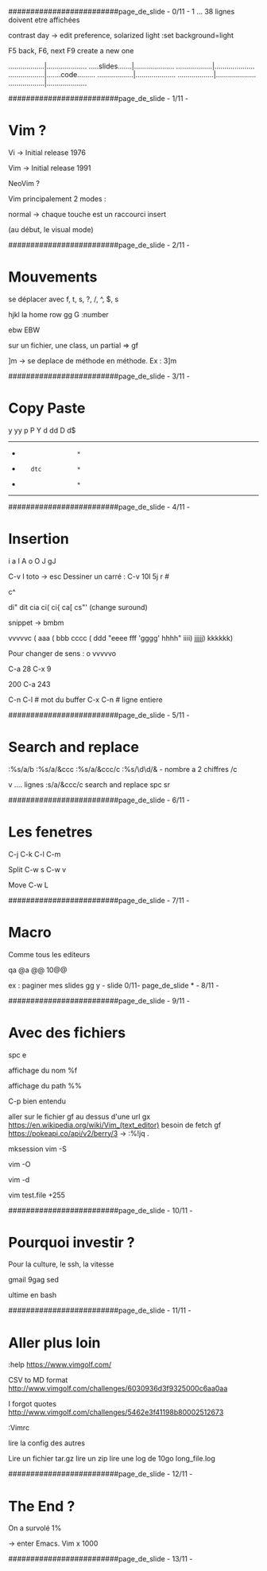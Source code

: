 #########################page_de_slide
                              - 0/11 -
1 ... 38 lignes doivent etre affichées

contrast day -> edit preference, solarized light
:set background=light

F5 back, F6, next
F9 create a new one


..................|....................
.....slides.......|....................
..................|....................
..................|.......code.........
..................|....................
..................|....................
..................|....................





















#########################page_de_slide
                              - 1/11 -

# Vim ?

Vi  -> Initial release 1976

Vim -> Initial release 1991

NeoVim ?



Vim principalement 2 modes :

normal -> chaque touche est un raccourci
insert

(au début, le visual mode)






















#########################page_de_slide
                              - 2/11 -

# Mouvements

se déplacer avec f, t, s, ?, /, ^, $, s

hjkl la home row
gg
G
:number

ebw
EBW

sur un fichier, une class, un partial => gf

]m -> se deplace de méthode en méthode. Ex : 3]m























#########################page_de_slide
                              - 3/11 -

# Copy Paste

y
yy
p
P
Y
d
dd
D
d$

***********************
*                     *
*        dtc          *
*                     *
***********************





















#########################page_de_slide
                              - 4/11 -

# Insertion

i a I A
o O
J
gJ


C-v I toto -> esc
Dessiner un carré : C-v 10l 5j r #

c^

di"
dit
cia
ci(
ci{
ca[
cs"' (change suround)

snippet -> bmbm

vvvvvc
( aaa ( bbb cccc ( ddd "eeee fff 'gggg' hhhh" iiii) jjjjj) kkkkkk)

Pour changer de sens : o
vvvvvo

C-a 28
C-x 9

200 C-a 243

C-n C-l # mot du buffer
C-x C-n # ligne entiere


#########################page_de_slide
                              - 5/11 -

# Search and replace

:%s/a/b
:%s/a/&ccc
:%s/a/&ccc/c
:%s/\d\d/& - nombre a 2 chiffres /c

v .... lignes
:s/a/&ccc/c
search and replace
spc sr



























#########################page_de_slide
                              - 6/11 -

# Les fenetres

C-j
C-k
C-l
C-m

Split
C-w s
C-w v

Move
C-w L

























#########################page_de_slide
                              - 7/11 -

# Macro

Comme tous les editeurs

qa
@a
@@
10@@


ex : paginer mes slides
gg
y      - slide 0/11-
page_de_slide *
                              - 8/11 -
























#########################page_de_slide
                              - 9/11 -

# Avec des fichiers

spc e

affichage du nom
%f

affichage du path
%%


C-p bien entendu


aller sur le fichier gf
au dessus d'une url gx https://en.wikipedia.org/wiki/Vim_(text_editor)
besoin de fetch     gf https://pokeapi.co/api/v2/berry/3
-> :%!jq .




mksession
vim -S


vim -O

vim -d

vim test.file +255







#########################page_de_slide
                              - 10/11 -

# Pourquoi investir ?


Pour la culture, le ssh, la vitesse

gmail
9gag
sed

ultime en bash




























#########################page_de_slide
                              - 11/11 -

# Aller plus loin

:help
https://www.vimgolf.com/

CSV to MD format
http://www.vimgolf.com/challenges/6030936d3f9325000c6aa0aa

I forgot quotes
http://www.vimgolf.com/challenges/5462e3f41198b80002512673

:Vimrc


lire la config des autres



Lire un fichier tar.gz
lire un zip
lire une log de 10go long_file.log

















#########################page_de_slide
                              - 12/11 -

# The End ?

On a survolé 1%

-> enter Emacs.
Vim x 1000
































#########################page_de_slide
                              - 13/11 -


